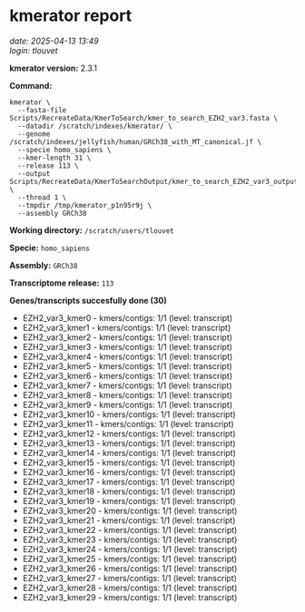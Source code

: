 # kmerator report
*date: 2025-04-13 13:49*  
*login: tlouvet*

**kmerator version:** 2.3.1

**Command:**

```
kmerator \
  --fasta-file Scripts/RecreateData/KmerToSearch/kmer_to_search_EZH2_var3.fasta \
  --datadir /scratch/indexes/kmerator/ \
  --genome /scratch/indexes/jellyfish/human/GRCh38_with_MT_canonical.jf \
  --specie homo_sapiens \
  --kmer-length 31 \
  --release 113 \
  --output Scripts/RecreateData/KmerToSearchOutput/kmer_to_search_EZH2_var3_output \
  --thread 1 \
  --tmpdir /tmp/kmerator_p1n95r9j \
  --assembly GRCh38
```

**Working directory:** `/scratch/users/tlouvet`

**Specie:** `homo_sapiens`

**Assembly:** `GRCh38`

**Transcriptome release:** `113`

**Genes/transcripts succesfully done (30)**

- EZH2_var3_kmer0 - kmers/contigs: 1/1 (level: transcript)
- EZH2_var3_kmer1 - kmers/contigs: 1/1 (level: transcript)
- EZH2_var3_kmer2 - kmers/contigs: 1/1 (level: transcript)
- EZH2_var3_kmer3 - kmers/contigs: 1/1 (level: transcript)
- EZH2_var3_kmer4 - kmers/contigs: 1/1 (level: transcript)
- EZH2_var3_kmer5 - kmers/contigs: 1/1 (level: transcript)
- EZH2_var3_kmer6 - kmers/contigs: 1/1 (level: transcript)
- EZH2_var3_kmer7 - kmers/contigs: 1/1 (level: transcript)
- EZH2_var3_kmer8 - kmers/contigs: 1/1 (level: transcript)
- EZH2_var3_kmer9 - kmers/contigs: 1/1 (level: transcript)
- EZH2_var3_kmer10 - kmers/contigs: 1/1 (level: transcript)
- EZH2_var3_kmer11 - kmers/contigs: 1/1 (level: transcript)
- EZH2_var3_kmer12 - kmers/contigs: 1/1 (level: transcript)
- EZH2_var3_kmer13 - kmers/contigs: 1/1 (level: transcript)
- EZH2_var3_kmer14 - kmers/contigs: 1/1 (level: transcript)
- EZH2_var3_kmer15 - kmers/contigs: 1/1 (level: transcript)
- EZH2_var3_kmer16 - kmers/contigs: 1/1 (level: transcript)
- EZH2_var3_kmer17 - kmers/contigs: 1/1 (level: transcript)
- EZH2_var3_kmer18 - kmers/contigs: 1/1 (level: transcript)
- EZH2_var3_kmer19 - kmers/contigs: 1/1 (level: transcript)
- EZH2_var3_kmer20 - kmers/contigs: 1/1 (level: transcript)
- EZH2_var3_kmer21 - kmers/contigs: 1/1 (level: transcript)
- EZH2_var3_kmer22 - kmers/contigs: 1/1 (level: transcript)
- EZH2_var3_kmer23 - kmers/contigs: 1/1 (level: transcript)
- EZH2_var3_kmer24 - kmers/contigs: 1/1 (level: transcript)
- EZH2_var3_kmer25 - kmers/contigs: 1/1 (level: transcript)
- EZH2_var3_kmer26 - kmers/contigs: 1/1 (level: transcript)
- EZH2_var3_kmer27 - kmers/contigs: 1/1 (level: transcript)
- EZH2_var3_kmer28 - kmers/contigs: 1/1 (level: transcript)
- EZH2_var3_kmer29 - kmers/contigs: 1/1 (level: transcript)
